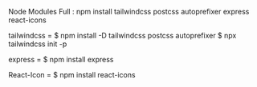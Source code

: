 Node Modules Full : npm install tailwindcss postcss autoprefixer express react-icons

tailwindcss =  $ npm install -D tailwindcss postcss autoprefixer
               $ npx tailwindcss init -p

express     =  $ npm install express

React-Icon  =  $ npm install react-icons

